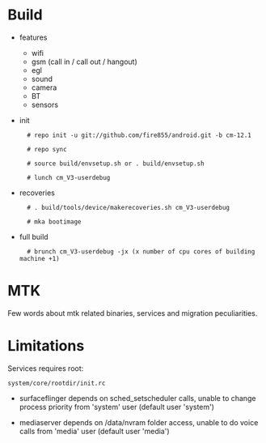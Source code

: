 # Build

* features

  * wifi
  * gsm (call in / call out / hangout)
  * egl
  * sound
  * camera
  * BT
  * sensors

* init

        # repo init -u git://github.com/fire855/android.git -b cm-12.1
        
        # repo sync
        
        # source build/envsetup.sh or . build/envsetup.sh
        
        # lunch cm_V3-userdebug

* recoveries

        # . build/tools/device/makerecoveries.sh cm_V3-userdebug
    
        # mka bootimage

* full build

        # brunch cm_V3-userdebug -jx (x number of cpu cores of building machine +1)

# MTK

Few words about mtk related binaries, services and migration peculiarities.

# Limitations

Services requires root:

`system/core/rootdir/init.rc`

  * surfaceflinger depends on sched_setscheduler calls, unable to change process priority from 'system' user (default user 'system')

  * mediaserver depends on /data/nvram folder access, unable to do voice calls from 'media' user (default user 'media')
